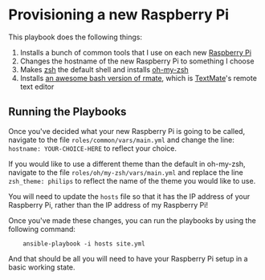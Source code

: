 # Provisioning a new Raspberry Pi #

This playbook does the following things:

1. Installs a bunch of common tools that I use on each new [Raspberry Pi](http://www.raspberrypi.org/)
2. Changes the hostname of the new Raspberry Pi to something I choose
3. Makes [zsh](http://www.zsh.org/) the default shell and installs [oh-my-zsh](https://github.com/robbyrussell/oh-my-zsh)
4. Installs [an awesome bash version of rmate](https://github.com/aurora/rmate), which is [TextMate](http://macromates.com/)'s remote text editor

## Running the Playbooks ##

Once you've decided what your new Raspberry Pi is going to be called, navigate to the file `roles/common/vars/main.yml` and change the line: `hostname: YOUR-CHOICE-HERE` to reflect your choice.

If you would like to use a different theme than the default in oh-my-zsh, navigate to the file `roles/oh/my-zsh/vars/main.yml` and replace the line `zsh_theme: philips` to reflect the name of the theme you would like to use.

You will need to update the `hosts` file so that it has the IP address of your Raspberry Pi, rather than the IP address of my Raspberry Pi!

Once you've made these changes, you can run the playbooks by using the following command:

        ansible-playbook -i hosts site.yml

 And that should be all you will need to have your Raspberry Pi setup in a basic working state.